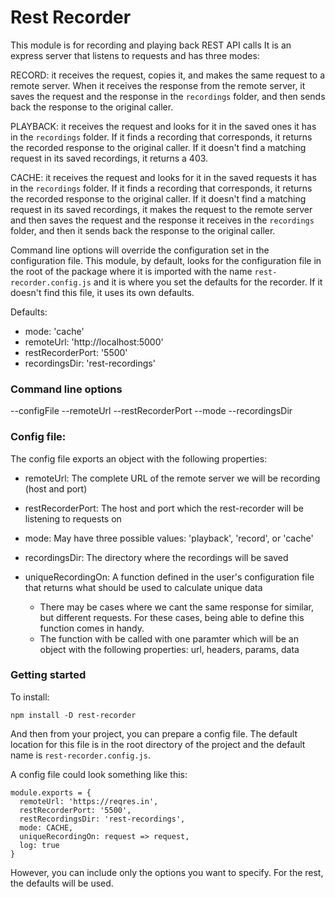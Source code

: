 # Rest Recorder

This module is for recording and playing back REST API calls
It is an express server that listens to requests and has three modes:

RECORD: it receives the request, copies it, and makes the same request to a remote server. When it receives the response from the remote server, it saves the request and the response in the `recordings` folder, and then sends back the response to the original caller.

PLAYBACK: it receives the request and looks for it in the saved ones it has in the `recordings` folder. If it finds a recording that corresponds, it returns the recorded response to the original caller. If it doesn't find a matching request in its saved recordings, it returns a 403.

CACHE: it receives the request and looks for it in the saved requests it has in the `recordings` folder. If it finds a recording that corresponds, it returns the recorded response to the original caller. If it doesn't find a matching request in its saved recordings, it makes the request to the remote server and then saves the request and the response it receives in the `recordings` folder, and then it sends back the response to the original caller.

Command line options will override the configuration set in the configuration file.
This module, by default, looks for the configuration file in the root of the package where it is imported with the name `rest-recorder.config.js` and it is where you set the defaults for the recorder. If it doesn't find this file, it uses its own defaults.

Defaults:
  - mode: 'cache'
  - remoteUrl: 'http://localhost:5000'
  - restRecorderPort: '5500'
  - recordingsDir: 'rest-recordings'

### Command line options
--configFile
--remoteUrl
--restRecorderPort
--mode
--recordingsDir

### Config file:
The config file exports an object with the following properties:

- remoteUrl: The complete URL of the remote server we will be recording (host and port)

- restRecorderPort: The host and port which the rest-recorder will be listening to requests on

- mode: May have three possible values: 'playback', 'record', or 'cache'

- recordingsDir: The directory where the recordings will be saved

- uniqueRecordingOn: A function defined in the user's configuration file that returns what should be used to calculate unique data
  - There may be cases where we cant the same response for similar, but different requests. For these cases, being able to define this function comes in handy.
  - The function with be called with one paramter which will be an object with the following properties: url, headers, params, data

### Getting started

To install:

`npm install -D rest-recorder`

And then from your project, you can prepare a config file. The default location for this file is in the root directory of the project and the default name is `rest-recorder.config.js`.

A config file could look something like this:
```
module.exports = {
  remoteUrl: 'https://reqres.in',
  restRecorderPort: '5500',
  restRecordingsDir: 'rest-recordings',
  mode: CACHE,
  uniqueRecordingOn: request => request,
  log: true
}
```
However, you can include only the options you want to specify. For the rest, the defaults will be used.
